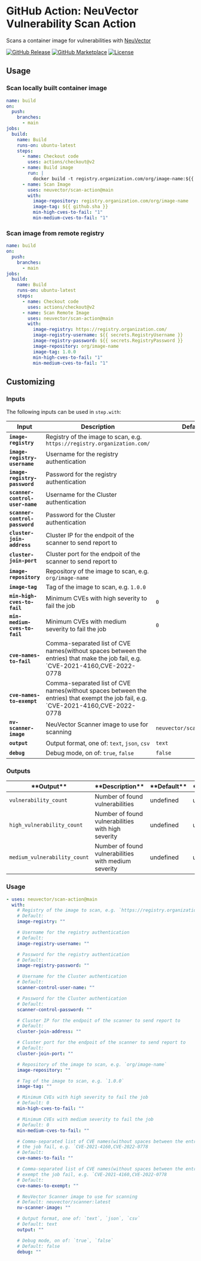 <!-- start title -->

# GitHub Action: NeuVector Vulnerability Scan Action

<!-- end title -->
<!-- start description -->

Scans a container image for vulnerabilities with [NeuVector](https://neuvector.com)

<!-- end description -->

[![GitHub Release][release-img]][release]
[![GitHub Marketplace][marketplace-img]][marketplace]
[![License][license-img]][license]

## Usage

### Scan locally built container image

```yaml
name: build
on:
  push:
    branches:
      - main
jobs:
  build:
    name: Build
    runs-on: ubuntu-latest
    steps:
      - name: Checkout code
        uses: actions/checkout@v2
      - name: Build image
        run: |
          docker build -t registry.organization.com/org/image-name:${{ github.sha }} .
      - name: Scan Image
        uses: neuvector/scan-action@main
        with:
          image-repository: registry.organization.com/org/image-name
          image-tag: ${{ github.sha }}
          min-high-cves-to-fail: "1"
          min-medium-cves-to-fail: "1"
```

### Scan image from remote registry

```yaml
name: build
on:
  push:
    branches:
      - main
jobs:
  build:
    name: Build
    runs-on: ubuntu-latest
    steps:
      - name: Checkout code
        uses: actions/checkout@v2
      - name: Scan Remote Image
        uses: neuvector/scan-action@main
        with:
          image-registry: https://registry.organization.com/
          image-registry-username: ${{ secrets.RegistryUsername }}
          image-registry-password: ${{ secrets.RegistryPassword }}
          image-repository: org/image-name
          image-tag: 1.0.0
          min-high-cves-to-fail: "1"
          min-medium-cves-to-fail: "1"
```

## Customizing

### Inputs

The following inputs can be used in `step.with`:

<!-- start inputs -->

| **Input**                       | **Description**                                                                                                                   | **Default**                | **Required** |
| ------------------------------- | --------------------------------------------------------------------------------------------------------------------------------- | -------------------------- | ------------ |
| **`image-registry`**            | Registry of the image to scan, e.g. `https://registry.organization.com/`                                                          |                            | **false**    |
| **`image-registry-username`**   | Username for the registry authentication                                                                                          |                            | **false**    |
| **`image-registry-password`**   | Password for the registry authentication                                                                                          |                            | **false**    |
| **`scanner-control-user-name`** | Username for the Cluster authentication                                                                                           |                            | **false**    |
| **`scanner-control-password`**  | Password for the Cluster authentication                                                                                           |                            | **false**    |
| **`cluster-join-address`**      | Cluster IP for the endpoit of the scanner to send report to                                                                       |                            | **false**    |
| **`cluster-join-port`**         | Cluster port for the endpoit of the scanner to send report to                                                                     |                            | **false**    |
| **`image-repository`**          | Repository of the image to scan, e.g. `org/image-name`                                                                            |                            | **true**     |
| **`image-tag`**                 | Tag of the image to scan, e.g. `1.0.0`                                                                                            |                            | **true**     |
| **`min-high-cves-to-fail`**     | Minimum CVEs with high severity to fail the job                                                                                   | `0`                        | **false**    |
| **`min-medium-cves-to-fail`**   | Minimum CVEs with medium severity to fail the job                                                                                 | `0`                        | **false**    |
| **`cve-names-to-fail`**         | Comma-separated list of CVE names(without spaces between the entries) that make the job fail, e.g. `CVE-2021-4160,CVE-2022-0778   |                            | **false**    |
| **`cve-names-to-exempt`**       | Comma-separated list of CVE names(without spaces between the entries) that exempt the job fail, e.g. `CVE-2021-4160,CVE-2022-0778 |                            | **false**    |
| **`nv-scanner-image`**          | NeuVector Scanner image to use for scanning                                                                                       | `neuvector/scanner:latest` | **false**    |
| **`output`**                    | Output format, one of: `text`, `json`, `csv`                                                                                      | `text`                     | **false**    |
| **`debug`**                     | Debug mode, on of: `true`, `false`                                                                                                | `false`                    | **false**    |

<!-- end inputs -->

### Outputs

<!-- start outputs -->

| \***\*Output\*\***           | \***\*Description\*\***                              | \***\*Default\*\*** | \***\*Required\*\*** |
| ---------------------------- | ---------------------------------------------------- | ------------------- | -------------------- |
| `vulnerability_count`        | Number of found vulnerabilities                      | undefined           | undefined            |
| `high_vulnerability_count`   | Number of found vulnerabilities with high severity   | undefined           | undefined            |
| `medium_vulnerability_count` | Number of found vulnerabilities with medium severity | undefined           | undefined            |

<!-- end outputs -->

### Usage

<!-- start usage -->

```yaml
- uses: neuvector/scan-action@main
  with:
    # Registry of the image to scan, e.g. `https://registry.organization.com/`
    # Default:
    image-registry: ""

    # Username for the registry authentication
    # Default:
    image-registry-username: ""

    # Password for the registry authentication
    # Default:
    image-registry-password: ""

    # Username for the Cluster authentication
    # Default:
    scanner-control-user-name: ""

    # Password for the Cluster authentication
    # Default:
    scanner-control-password: ""

    # Cluster IP for the endpoit of the scanner to send report to
    # Default:
    cluster-join-address: ""

    # Cluster port for the endpoit of the scanner to send report to
    # Default:
    cluster-join-port: ""

    # Repository of the image to scan, e.g. `org/image-name`
    image-repository: ""

    # Tag of the image to scan, e.g. `1.0.0`
    image-tag: ""

    # Minimum CVEs with high severity to fail the job
    # Default: 0
    min-high-cves-to-fail: ""

    # Minimum CVEs with medium severity to fail the job
    # Default: 0
    min-medium-cves-to-fail: ""

    # Comma-separated list of CVE names(without spaces between the entries) that make
    # the job fail, e.g. `CVE-2021-4160,CVE-2022-0778
    # Default:
    cve-names-to-fail: ""

    # Comma-separated list of CVE names(without spaces between the entries) that
    # exempt the job fail, e.g. `CVE-2021-4160,CVE-2022-0778
    # Default:
    cve-names-to-exempt: ""

    # NeuVector Scanner image to use for scanning
    # Default: neuvector/scanner:latest
    nv-scanner-image: ""

    # Output format, one of: `text`, `json`, `csv`
    # Default: text
    output: ""

    # Debug mode, on of: `true`, `false`
    # Default: false
    debug: ""
```

<!-- end usage -->

[release]: https://github.com/neuvector/scan-action/releases/latest
[release-img]: https://img.shields.io/github/release/neuvector/scan-action.svg?logo=github
[marketplace]: https://github.com/marketplace/actions/neuvector/scan-action
[marketplace-img]: https://img.shields.io/badge/marketplace-neuvector/scan--action-blue?logo=github
[license]: https://github.com/neuvector/scan-action/blob/master/LICENSE
[license-img]: https://img.shields.io/github/license/neuvector/scan-action
